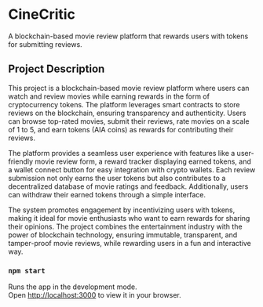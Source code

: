 # CineCritic
A blockchain-based movie review platform that rewards users with tokens for submitting reviews.
## Project Description
This project is a blockchain-based movie review platform where users can watch and review movies while earning rewards in the form of cryptocurrency tokens. The platform leverages smart contracts to store reviews on the blockchain, ensuring transparency and authenticity. Users can browse top-rated movies, submit their reviews, rate movies on a scale of 1 to 5, and earn tokens (AIA coins) as rewards for contributing their reviews.

The platform provides a seamless user experience with features like a user-friendly movie review form, a reward tracker displaying earned tokens, and a wallet connect button for easy integration with crypto wallets. Each review submission not only earns the user tokens but also contributes to a decentralized database of movie ratings and feedback. Additionally, users can withdraw their earned tokens through a simple interface.

The system promotes engagement by incentivizing users with tokens, making it ideal for movie enthusiasts who want to earn rewards for sharing their opinions. The project combines the entertainment industry with the power of blockchain technology, ensuring immutable, transparent, and tamper-proof movie reviews, while rewarding users in a fun and interactive way.

### `npm start`

Runs the app in the development mode.\
Open [http://localhost:3000](http://localhost:3000) to view it in your browser.
